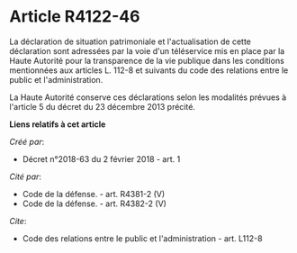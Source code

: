 # Article R4122-46

La déclaration de situation patrimoniale et l'actualisation de cette déclaration sont adressées par la voie d'un téléservice
mis en place par la Haute Autorité pour la transparence de la vie publique dans les conditions mentionnées aux articles L.
112-8 et suivants du code des relations entre le public et l'administration. 

La Haute Autorité conserve ces déclarations selon les modalités prévues à l'article 5 du décret du 23 décembre 2013 précité.

**Liens relatifs à cet article**

_Créé par_:

  - Décret n°2018-63 du 2 février 2018 - art. 1

_Cité par_:

  - Code de la défense. - art. R4381-2 (V)
  - Code de la défense. - art. R4382-2 (V)

_Cite_:

  - Code des relations entre le public et l'administration - art. L112-8
